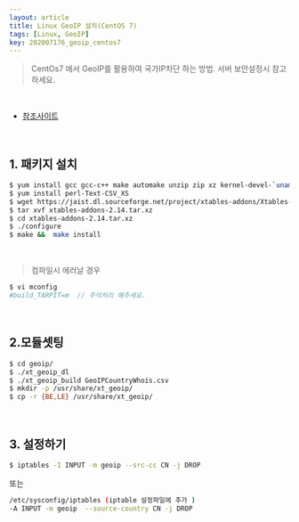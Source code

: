 ```yaml
---
layout: article
title: Linux GeoIP 설치(CentOS 7)
tags: [Linux, GeoIP]
key: 202007176_geoip_centos7
---
```


> CentOs7 에서 GeoIP를 활용하여 국가IP차단 하는 방법. 서버 보안설정시 참고하세요.

<br>

- [참조사이트](http://sata.kr/entry/IPTables-12-IPTables%EC%97%90-GeoIP%EB%A5%BC-%EC%84%A4%EC%B9%98%ED%95%B4%EB%B3%B4%EC%9E%90-GeoIP-CentOS-6CentOS-7)

<br>

## 1. 패키지 설치

```bash
$ yum install gcc gcc-c++ make automake unzip zip xz kernel-devel-`uname -r` iptables-devel
$ yum install perl-Text-CSV_XS
$ wget https://jaist.dl.sourceforge.net/project/xtables-addons/Xtables-addons/xtables-addons-2.14.tar.xz
$ tar xvf xtables-addons-2.14.tar.xz
$ cd xtables-addons-2.14.tar.xz
$ ./configure
$ make &&  make install
```

<br>

> 컴파일시 에러날 경우

```bash
$ vi mconfig
#build_TARPIT=m  // 주석처리 해주세요.
```

<br>

## 2.모듈셋팅

```bash
$ cd geoip/
$ ./xt_geoip_dl
$ ./xt_geoip_build GeoIPCountryWhois.csv
$ mkdir -p /usr/share/xt_geoip/
$ cp -r {BE,LE} /usr/share/xt_geoip/
```

<br>

## 3. 설정하기

```bash
$ iptables -I INPUT -m geoip --src-cc CN -j DROP
```

또는

```bash
/etc/sysconfig/iptables (iptable 설정파일에 추가 )
-A INPUT -m geoip  --source-country CN -j DROP
```
